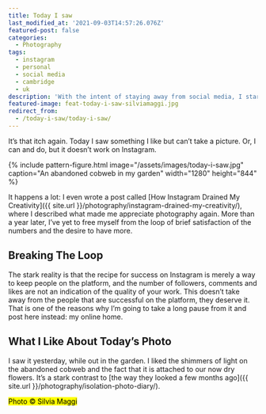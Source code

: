 ```yaml
---
title: Today I saw
last_modified_at: '2021-09-03T14:57:26.076Z'
featured-post: false
categories:
  - Photography
tags:
  - instagram
  - personal
  - social media
  - cambridge
  - uk
description: 'With the intent of staying away from social media, I started "Today I Saw", a series where I post one photo and a few thoughts about it.'
featured-image: feat-today-i-saw-silviamaggi.jpg
redirect_from:
  - /today-i-saw/today-i-saw/
---
```

<p class="lead">It’s that itch again. Today I saw something I like but can’t take a picture. Or, I can and do, but it doesn’t work on Instagram.</p>

<!--more-->

{% include pattern-figure.html image="/assets/images/today-i-saw.jpg" caption="An abandoned cobweb in my garden" width="1280" height="844" %}

It happens a lot: I even wrote a post called [How Instagram Drained My Creativity]({{ site.url }}/photography/instagram-drained-my-creativity/), where I described what made me appreciate photography again. More than a year later, I’ve yet to free myself from the loop of brief satisfaction of the numbers and the desire to have more.

## Breaking The Loop

The stark reality is that the recipe for success on Instagram is merely a way to keep people on the platform, and the number of followers, comments and likes are not an indication of the quality of your work. This doesn’t take away from the people that are successful on the platform, they deserve it. That is one of the reasons why I’m going to take a long pause from it and post here instead: my online home.

## What I Like About Today’s Photo

I saw it yesterday, while out in the garden. I liked the shimmers of light on the abandoned cobweb and the fact that it is attached to our now dry flowers. It’s a stark contrast to [the way they looked a few months ago]({{ site.url }}/photography/isolation-photo-diary/).

<p class="detached"><mark class="highlight small">Photo &copy; Silvia Maggi</mark></p>

